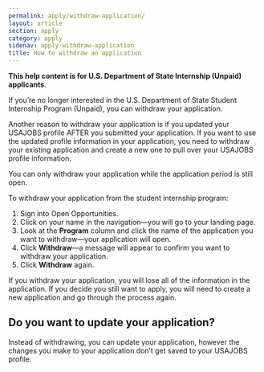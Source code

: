 ```yaml
---
permalink: apply/withdraw-application/
layout: article
section: apply
category: apply
sidenav: apply-withdraw-application
title: How to withdraw an application 
---
```


**This help content is for U.S. Department of State Internship (Unpaid) applicants**.

If you’re no longer interested in the U.S. Department of State Student Internship Program (Unpaid), you can withdraw your application.  

Another reason to withdraw your application is if you updated your USAJOBS profile AFTER you submitted your application. If you want to use the updated profile information in your application, you need to withdraw your existing application and create a new one to pull over your USAJOBS profile information. 

You can only withdraw your application while the application period is still open. 

To withdraw your application from the student internship program:

1. Sign into Open Opportunities.
2. Click on your name in the navigation—you will go to your landing page.
3. Look at the **Program** column and click the name of the application you want to withdraw—your application will open.
4. Click **Withdraw**—a message will appear to confirm you want to withdraw your application.
5. Click **Withdraw** again.

If you withdraw your application, you will lose all of the information in the application. If you decide you still want to apply, you will need to create a new application and go through the process again.

## Do you want to update your application?
Instead of withdrawing, you can update your application, however the changes you make to your application don’t get saved to your USAJOBS profile. 
